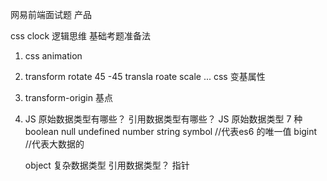 网易前端面试题  产品 

css clock 逻辑思维 基础考题准备法

  1. css animation
  2. transform rotate 45 -45
      transla roate scale ... css 变基属性
  3. transform-origin 基点

1. JS 原始数据类型有哪些？  引用数据类型有哪些？
   JS 原始数据类型  7 种
   boolean
   null
   undefined
   number
   string
   symbol //代表es6 的唯一值
   bigint //代表大数据的

   object 复杂数据类型 引用数据类型？ 指针